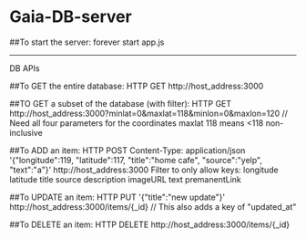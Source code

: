 # Gaia-DB-server

##To start the server:
	forever start app.js 

**************************************

DB APIs

##To GET the entire database:
	HTTP GET
	http://host_address:3000
	
##TO GET a subset of the database (with filter):
	HTTP GET
	http://host_address:3000?minlat=0&maxlat=118&minlon=0&maxlon=120
	// Need all four parameters for the coordinates
	maxlat 118 means <118 non-inclusive

##To ADD an item:
	HTTP POST
	Content-Type: application/json
	'{"longitude":119, "latitude":117, "title":"home cafe", "source":"yelp", "text":"a"}'
	http://host_address:3000
	Filter to only allow keys: 
		longitude	latitude	title	source	description	imageURL	text	premanentLink

##To UPDATE an item:
	HTTP PUT 
	'{"title":"new update"}' 
	http://host_address:3000/items/{_id}
	// This also adds a key of "updated_at"

##To DELETE an item:
	HTTP DELETE
	http://host_address:3000/items/{_id}


